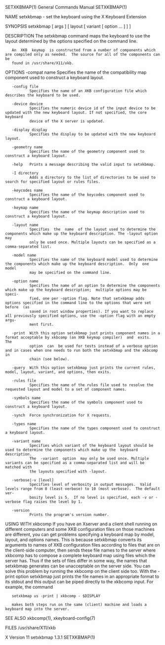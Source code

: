 SETXKBMAP(1)                                                  General Commands Manual                                                 SETXKBMAP(1)

NAME
       setxkbmap - set the keyboard using the X Keyboard Extension

SYNOPSIS
       setxkbmap [ args ] [ layout [ variant [ option ...  ] ] ]

DESCRIPTION
       The setxkbmap command maps the keyboard to use the layout determined by the options specified on the command line.

       An  XKB  keymap  is constructed from a number of components which are compiled only as needed.  The source for all of the components can be
       found in /usr/share/X11/xkb.

OPTIONS
       -compat name
               Specifies the name of the compatibility map component used to construct a keyboard layout.

       -config file
               Specifies the name of an XKB configuration file which describes the keyboard to be used.

       -device device
               Specifies the numeric device id of the input device to be updated with the new keyboard layout. If not specified, the core keyboard
               device of the X server is updated.

       -display display
               Specifies the display to be updated with the new keyboard layout.

       -geometry name
               Specifies the name of the geometry component used to construct a keyboard layout.

       -help   Prints a message describing the valid input to setxkbmap.

       -I directory
               Adds a directory to the list of directories to be used to search for specified layout or rules files.

       -keycodes name
               Specifies the name of the keycodes component used to construct a keyboard layout.

       -keymap name
               Specifies the name of the keymap description used to construct a keyboard layout.

       -layout name
               Specifies  the  name  of the layout used to determine the components which make up the keyboard description. The -layout option may
               only be used once. Multiple layouts can be specified as a comma-separated list.

       -model name
               Specifies the name of the keyboard model used to determine the components which make up the keyboard description.  Only  one  model
               may be specified on the command line.

       -option name
               Specifies the name of an option to determine the components which make up the keyboard description;  multiple options may be speci‐
               fied, one per -option flag. Note that setxkbmap adds options specified in the command line to the options that were set before  (as
               saved in root window properties). If you want to replace all previously specified options, use the -option flag with an empty argu‐
               ment first.

       -print  With this option setxkbmap just prints component names in a format acceptable by xkbcomp (an XKB keymap compiler)  and  exits.  The
               option  can  be used for tests instead of a verbose option and in cases when one needs to run both the setxkbmap and the xkbcomp in
               chain (see below).

       -query  With this option setxkbmap just prints the current rules, model, layout, variant, and options, then exits.

       -rules file
               Specifies the name of the rules file used to resolve the requested layout and model to a set of component names.

       -symbols name
               Specifies the name of the symbols component used to construct a keyboard layout.

       -synch  Force synchronization for X requests.

       -types name
               Specifies the name of the types component used to construct a keyboard layout.

       -variant name
               Specifies which variant of the keyboard layout should be used to determine the components which make up the  keyboard  description.
               The  -variant  option  may only be used once. Multiple variants can be specified as a comma-separated list and will be matched with
               the layouts specified with -layout.

       -verbose|-v [level]
               Specifies level of verbosity in output messages.  Valid levels range from 0 (least verbose) to 10 (most verbose).  The default ver‐
               bosity level is 5.  If no level is specified, each -v or -verbose flag raises the level by 1.

       -version
               Prints the program's version number.

USING WITH xkbcomp
       If  you have an Xserver and a client shell running on different computers and some XKB configuration files on those machines are different,
       you can get problems specifying a keyboard map by model, layout, and options names.  This is because setxkbmap converts  its  arguments  to
       names  of  XKB configuration files according to files that are on the client-side computer, then sends these file names to the server where
       xkbcomp has to compose a complete keyboard map using files which the server has.  Thus if the sets of files differ in some way,  the  names
       that setxkbmap generates can be unacceptable on the server side.  You can solve this problem by running the xkbcomp on the client side too.
       With the -print option setxkbmap just prints the file names in an appropriate format to its stdout and this output can be piped directly to
       the xkbcomp input.  For example, the command

       setxkbmap us -print | xkbcomp - $DISPLAY

       makes both steps run on the same (client) machine and loads a keyboard map into the server.

SEE ALSO
       xkbcomp(1), xkeyboard-config(7)

FILES
       /usr/share/X11/xkb

X Version 11                                                      setxkbmap 1.3.1                                                     SETXKBMAP(1)
